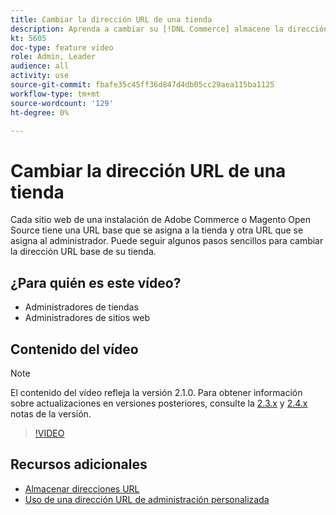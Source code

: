 ```yaml
---
title: Cambiar la dirección URL de una tienda
description: Aprenda a cambiar su [!DNL Commerce] almacene la dirección URL base en Admin.
kt: 5605
doc-type: feature video
role: Admin, Leader
audience: all
activity: use
source-git-commit: fbafe35c45ff36d847d4db05cc29aea115ba1125
workflow-type: tm+mt
source-wordcount: '129'
ht-degree: 0%

---
```



# Cambiar la dirección URL de una tienda

Cada sitio web de una instalación de Adobe Commerce o Magento Open Source tiene una URL base que se asigna a la tienda y otra URL que se asigna al administrador. Puede seguir algunos pasos sencillos para cambiar la dirección URL base de su tienda.

## ¿Para quién es este vídeo?

- Administradores de tiendas
- Administradores de sitios web

## Contenido del vídeo

>[!NOTE]
>
>El contenido del vídeo refleja la versión 2.1.0. Para obtener información sobre actualizaciones en versiones posteriores, consulte la [2.3.x](https://devdocs.magento.com/guides/v2.3/release-notes/bk-release-notes.html) y [2.4.x](https://devdocs.magento.com/guides/v2.4/release-notes/bk-release-notes.html) notas de la versión.

>[!VIDEO](https://video.tv.adobe.com/v/35488?quality=12&learn=on)

## Recursos adicionales

- [Almacenar direcciones URL](https://docs.magento.com/user-guide/stores/store-urls.html)
- [Uso de una dirección URL de administración personalizada](https://docs.magento.com/user-guide/stores/store-urls-custom-admin.html)
